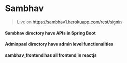 # Sambhav

>Live on https://sambhav1.herokuapp.com/rest/signin

#### Sambhav directory have APIs in Spring Boot
#### Adminpael directory have admin level functionalities
#### sambhav_frontend has all frontend in reactjs
